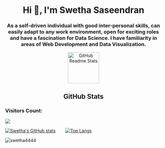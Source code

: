 <h1 align="center">Hi 👋, I'm Swetha Saseendran</h1>
<h3 align="center">As a self-driven individual with good inter-personal skills, can easily adapt to any work environment, open for exciting roles and have a fascination for Data Science. I have familiarity in areas of Web Development and Data Visualization.</h3>

<p align="center">
 <img width="100px" src="https://res.cloudinary.com/anuraghazra/image/upload/v1594908242/logo_ccswme.svg" align="center" alt="GitHub Readme Stats" />
 <h2 align="center">GitHub Stats</h2>
</p>

<p align="center"> 
  <h3>Visitors Count:</h3>
  <img src="https://profile-counter.glitch.me/swetha4444/count.svg" />
</p>

[![Swetha's GitHub stats](https://github-readme-stats.vercel.app/api?username=swetha4444)](https://github.com/swetha4444) 
&nbsp;&nbsp;&nbsp;&nbsp;&nbsp;&nbsp;
[![Top Langs](https://github-readme-stats.vercel.app/api/top-langs/?username=swetha4444&exclude_repo=github-readme-stats,swetha4444.github.io)](https://github.com/swetha4444)
<p><img align="center" src="https://github-readme-streak-stats.herokuapp.com/?user=swetha4444&" alt="swetha4444" /></p>



